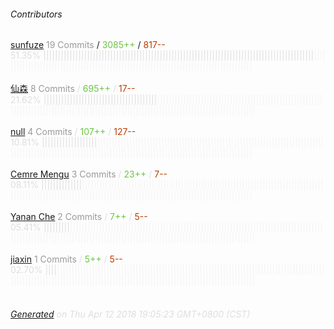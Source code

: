 ###### Contributors
[sunfuze](https://github.com/sunfuze)
<font color="#999">19 Commits</font> / <font color="#6cc644">3085++</font> / <font color="#bd3c00"> 817--</font>
<font color="#dedede">51.35%&nbsp;<font color="#dedede">|||||||||||||||||||||||||||||||||||||||||||||||||||||||||||||||||||||||||||||||||||||||||||||</font><font color="#f4f4f4">|||||||||||||||||||||||||||||||||||||||||||||||||||||||||||||||||||||||||||||||||||||||</font><br><br>
[仙森](https://github.com/okoala)
<font color="#999">8 Commits</font> / <font color="#6cc644">695++</font> / <font color="#bd3c00"> 17--</font>
<font color="#dedede">21.62%&nbsp;<font color="#dedede">|||||||||||||||||||||||||||||||||||||||</font><font color="#f4f4f4">|||||||||||||||||||||||||||||||||||||||||||||||||||||||||||||||||||||||||||||||||||||||||||||||||||||||||||||||||||||||||||||||||||||||||||||</font><br><br>
[null](https://github.com/m31271n)
<font color="#999">4 Commits</font> / <font color="#6cc644">107++</font> / <font color="#bd3c00"> 127--</font>
<font color="#dedede">10.81%&nbsp;<font color="#dedede">|||||||||||||||||||</font><font color="#f4f4f4">|||||||||||||||||||||||||||||||||||||||||||||||||||||||||||||||||||||||||||||||||||||||||||||||||||||||||||||||||||||||||||||||||||||||||||||||||||||||||||||||||</font><br><br>
[Cemre Mengu](https://github.com/cemremengu)
<font color="#999">3 Commits</font> / <font color="#6cc644">23++</font> / <font color="#bd3c00"> 7--</font>
<font color="#dedede">08.11%&nbsp;<font color="#dedede">||||||||||||||</font><font color="#f4f4f4">||||||||||||||||||||||||||||||||||||||||||||||||||||||||||||||||||||||||||||||||||||||||||||||||||||||||||||||||||||||||||||||||||||||||||||||||||||||||||||||||||||||</font><br><br>
[Yanan Che](https://github.com/yolopunk)
<font color="#999">2 Commits</font> / <font color="#6cc644">7++</font> / <font color="#bd3c00"> 5--</font>
<font color="#dedede">05.41%&nbsp;<font color="#dedede">|||||||||</font><font color="#f4f4f4">|||||||||||||||||||||||||||||||||||||||||||||||||||||||||||||||||||||||||||||||||||||||||||||||||||||||||||||||||||||||||||||||||||||||||||||||||||||||||||||||||||||||||||</font><br><br>
[jiaxin](https://github.com/solarhell)
<font color="#999">1 Commits</font> / <font color="#6cc644">5++</font> / <font color="#bd3c00"> 5--</font>
<font color="#dedede">02.70%&nbsp;<font color="#dedede">||||</font><font color="#f4f4f4">||||||||||||||||||||||||||||||||||||||||||||||||||||||||||||||||||||||||||||||||||||||||||||||||||||||||||||||||||||||||||||||||||||||||||||||||||||||||||||||||||||||||||||||||</font><br><br>
###### [Generated](https://github.com/jakeleboeuf/contributor) on Thu Apr 12 2018 19:05:23 GMT+0800 (CST)